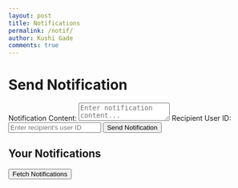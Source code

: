 ```yaml
---
layout: post
title: Notifications
permalink: /notif/
author: Kushi Gade
comments: true
---
```


<!-- Link to the external CSS file -->
<link rel="stylesheet" href="{{ site.baseurl }}/assets/css/notif_styles.css">
<h1 class="page-title">Send Notification</h1>
<div class="form-container">
    <form id="notificationForm">
        <label for="content">Notification Content:</label>
        <textarea id="content" name="content" required placeholder="Enter notification content..."></textarea>
        <label for="recipient_id">Recipient User ID:</label>
        <input type="number" id="recipient_id" name="recipient_id" required placeholder="Enter recipient's user ID">
        <button type="submit" class="primary-btn">Send Notification</button>
    </form>
    <div id="message" class="message"></div>
</div>

<h2 class="section-title">Your Notifications</h2>
<div id="notificationsList" class="notifications-container"></div>
<button id="fetchNotifications" class="primary-btn">Fetch Notifications</button>

<script type="module">
  import { pythonURI, fetchOptions } from '{{ site.baseurl }}/assets/js/api/config.js';
  console.log("Notification script loaded");

  // Handle the form submission to create a new notification
  document.getElementById("notificationForm").addEventListener("submit", async function(event) {
    event.preventDefault();
    
    const postData = {
      content: document.getElementById("content").value,
      recipient_id: document.getElementById("recipient_id").value,  // User ID to notify
    };
    console.log("Notification Data:", postData);  // Log the notification data to check before sending

    try {
      const response = await fetch(`${pythonURI}/api/notification`, {
        ...fetchOptions,
        method: 'POST',
        headers: {
          'Content-Type': 'application/json',
        },
        body: JSON.stringify(postData)
      });

      // Check if the response is not OK and provide a more specific error message
      if (!response.ok) {
        const errorMessage = await response.text(); // Extract error message from response
        throw new Error(`Failed to send notification: ${response.statusText} - ${errorMessage}`);
      }
      
      alert("Notification sent successfully!");
    } catch (error) {
      console.error("Error:", error);
      alert("Failed to send notification.");
    }
  });

  // Function to fetch notifications for the current user
  async function fetchNotifications() {
    try {
      const response = await fetch(`${pythonURI}/api/notifications`, {
        ...fetchOptions,
        method: 'GET',
        headers: {
          'Content-Type': 'application/json',
        },
      });

      if (!response.ok) {
        const errorMessage = await response.text();  // Extract error message from response
        throw new Error(`Failed to fetch notifications: ${response.statusText} - ${errorMessage}`);
      }

      const notifications = await response.json();
      displayNotifications(notifications);
    } catch (error) {
      console.error("Error:", error);
      alert("Failed to fetch notifications.");
    }
  }

  // Function to display notifications in the UI
  function displayNotifications(notifications) {
    const notificationsList = document.getElementById("notificationsList");
    notificationsList.innerHTML = '';  // Clear the current notifications list

    if (notifications.length === 0) {
      notificationsList.innerHTML = "<p>No notifications available.</p>";
      return;
    }

    notifications.forEach(notification => {
      const notificationElement = document.createElement("div");
      notificationElement.classList.add("notification-item");

    notificationElement.innerHTML = `
      <p style="color: black;"><strong>Notification:</strong> ${notification.content}</p>
      <p style="color: black;"><small>Received at: ${new Date(notification.created_at).toLocaleString()}</small></p>
    `;


      notificationsList.appendChild(notificationElement);
    });
  }

  // Fetch notifications when the "Fetch Notifications" button is clicked
  document.getElementById("fetchNotifications").addEventListener("click", fetchNotifications);
</script>
